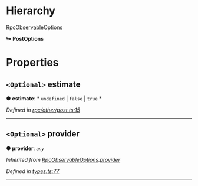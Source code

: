 

# Hierarchy

 [RpcObservableOptions](_types_.rpcobservableoptions.md)

**↳ PostOptions**

# Properties

<a id="estimate"></a>

## `<Optional>` estimate

**● estimate**: * `undefined` &#124; `false` &#124; `true`
*

*Defined in [rpc/other/post.ts:15](https://github.com/paritytech/js-libs/blob/add7962/packages/light.js/src/rpc/other/post.ts#L15)*

___
<a id="provider"></a>

## `<Optional>` provider

**● provider**: *`any`*

*Inherited from [RpcObservableOptions](_types_.rpcobservableoptions.md).[provider](_types_.rpcobservableoptions.md#provider)*

*Defined in [types.ts:77](https://github.com/paritytech/js-libs/blob/add7962/packages/light.js/src/types.ts#L77)*

___

